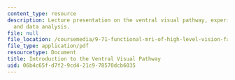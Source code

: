 ```yaml
---
content_type: resource
description: Lecture presentation on the ventral visual pathway, experimental design,
  and data analysis.
file: null
file_location: /coursemedia/9-71-functional-mri-of-high-level-vision-fall-2007/06b4c65fd7f29cd421c978570dcb6035_lec2_vvp_ip.pdf
file_type: application/pdf
resourcetype: Document
title: Introduction to the Ventral Visual Pathway
uid: 06b4c65f-d7f2-9cd4-21c9-78570dcb6035
---
```

